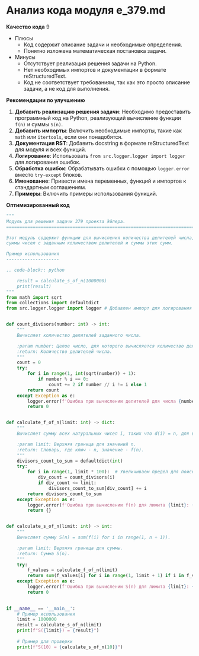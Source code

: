 # Анализ кода модуля e_379.md

**Качество кода**
9
- Плюсы
    - Код содержит описание задачи и необходимые определения.
    - Понятно изложена математическая постановка задачи.
- Минусы
    - Отсутствует реализация решения задачи на Python.
    - Нет необходимых импортов и документации в формате reStructuredText.
    - Код не соответствует требованиям, так как это просто описание задачи, а не код для выполнения.

**Рекомендации по улучшению**

1. **Добавить реализацию решения задачи**: Необходимо предоставить программный код на Python, реализующий вычисление функции `f(n)` и суммы `S(n)`.
2. **Добавить импорты**: Включить необходимые импорты, такие как `math` или `itertools`, если они понадобятся.
3. **Документация RST**: Добавить docstring в формате reStructuredText для модуля и всех функций.
4. **Логирование**: Использовать `from src.logger.logger import logger` для логирования ошибок.
5. **Обработка ошибок**: Обрабатывать ошибки с помощью `logger.error` вместо `try-except` блоков.
6. **Именование**: Привести имена переменных, функций и импортов к стандартным соглашениям.
7. **Примеры**: Включить примеры использования функций.

**Оптимизированный код**
```python
"""
Модуль для решения задачи 379 проекта Эйлера.
=========================================================================================

Этот модуль содержит функции для вычисления количества делителей числа,
суммы чисел с заданным количеством делителей и суммы этих сумм.

Пример использования
--------------------

.. code-block:: python

    result = calculate_s_of_n(1000000)
    print(result)
"""
from math import sqrt
from collections import defaultdict
from src.logger.logger import logger # Добавлен импорт для логирования


def count_divisors(number: int) -> int:
    """
    Вычисляет количество делителей заданного числа.

    :param number: Целое число, для которого вычисляется количество делителей.
    :return: Количество делителей числа.
    """
    count = 0
    try:
        for i in range(1, int(sqrt(number)) + 1):
            if number % i == 0:
                count += 2 if number // i != i else 1
        return count
    except Exception as e:
        logger.error(f'Ошибка при вычислении делителей для числа {number}: {e}')
        return 0


def calculate_f_of_n(limit: int) -> dict:
    """
    Вычисляет сумму всех натуральных чисел i, таких что d(i) = n, для всех n от 1 до limit.

    :param limit: Верхняя граница для значений n.
    :return: Словарь, где ключ - n, значение - f(n).
    """
    divisors_count_to_sum = defaultdict(int)
    try:
        for i in range(1, limit * 100):  # Увеличиваем предел для поиска всех i
            div_count = count_divisors(i)
            if div_count <= limit:
                divisors_count_to_sum[div_count] += i
        return divisors_count_to_sum
    except Exception as e:
        logger.error(f'Ошибка при вычислении f(n) для лимита {limit}: {e}')
        return {}


def calculate_s_of_n(limit: int) -> int:
    """
    Вычисляет сумму S(n) = sum(f(i) for i in range(1, n + 1)).

    :param limit: Верхняя граница для суммы.
    :return: Сумма S(n).
    """
    try:
        f_values = calculate_f_of_n(limit)
        return sum(f_values[i] for i in range(1, limit + 1) if i in f_values)
    except Exception as e:
        logger.error(f'Ошибка при вычислении S(n) для лимита {limit}: {e}')
        return 0
    

if __name__ == '__main__':
    # Пример использования
    limit = 1000000
    result = calculate_s_of_n(limit)
    print(f"S({limit}) = {result}")
    
    # Пример для проверки
    print(f"S(10) = {calculate_s_of_n(10)}")
```